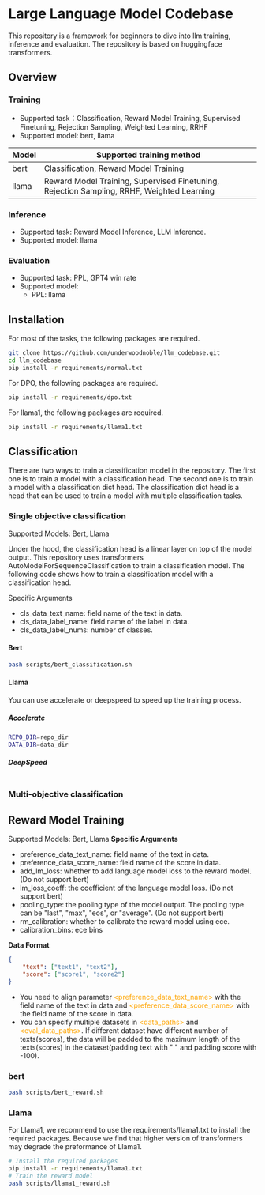 # Large Language Model Codebase
This repository is a framework for beginners to dive into llm training, inference and evaluation. The repository is based on huggingface transformers.

## Overview

### Training
* Supported task：Classification, Reward Model Training, Supervised Finetuning, Rejection Sampling, Weighted Learning, RRHF
* Supported model: bert, llama

| Model | Supported training method |
| --- | --- | 
| bert | Classification, Reward Model Training |
| llama | Reward Model Training, Supervised Finetuning, Rejection Sampling, RRHF, Weighted Learning|

### Inference
* Supported task: Reward Model Inference, LLM Inference.
* Supported model: llama

### Evaluation
* Supported task: PPL, GPT4 win rate
* Supported model:
    * PPL: llama

## Installation
For most of the tasks, the following packages are required.
```bash
git clone https://github.com/underwoodnoble/llm_codebase.git
cd llm_codebase
pip install -r requirements/normal.txt
```
For DPO, the following packages are required.
```bash
pip install -r requirements/dpo.txt
```
For llama1, the following packages are required.
```bash
pip install -r requirements/llama1.txt
```
## Classification

There are two ways to train a classification model in the repository. The first one is to train a model with a classification head. The second one is to train a model with a classification dict head. The classification dict head is a head that can be used to train a model with multiple classification tasks.

### Single objective classification

Supported Models: Bert, Llama

Under the hood, the classification head is a linear layer on top of the model output. This repository uses transformers AutoModelForSequenceClassification to train a classification model. The following code shows how to train a classification model with a classification head.

Specific Arguments
* cls_data_text_name: field name of the text in data.
* cls_data_label_name: field name of the label in data.
* cls_data_label_nums: number of classes.

#### Bert
```bash
bash scripts/bert_classification.sh
```

#### Llama
You can use accelerate or deepspeed to speed up the training process.
##### Accelerate
```bash
REPO_DIR=repo_dir
DATA_DIR=data_dir
```
##### DeepSpeed
```bash
```

### Multi-objective classification

## Reward Model Training
Supported Models: Bert, Llama
**Specific Arguments**
* preference_data_text_name: field name of the text in data.
* preference_data_score_name: field name of the score in data.
* add_lm_loss: whether to add language model loss to the reward model. (Do not support bert)
* lm_loss_coeff: the coefficient of the language model loss. (Do not support bert)
* pooling_type: the pooling type of the model output. The pooling type can be "last", "max", "eos", or "average". (Do not support bert)
* rm_calibration: whether to calibrate the reward model using ece.
* calibration_bins: ece bins

**Data Format**
```json
{
    "text": ["text1", "text2"],
    "score": ["score1", "score2"]
}
```
* You need to align parameter <font color='orange'><preference_data_text_name></font> with the field name of the text in data and <font color='orange'><preference_data_score_name></font> with the field name of the score in data.
* You can specify multiple datasets in <font color='orange'><data_paths></font> and <font color='orange'><eval_data_paths></font>. If different dataset have different number of texts(scores), the data will be padded to the maximum length of the texts(scores) in the dataset(padding text with " " and padding score with -100). 
### bert
```bash
bash scripts/bert_reward.sh
```
### Llama
For Llama1, we recommend to use the requirements/llama1.txt to install the required packages. Because we find that higher version of transformers may degrade the preformance of Llama1.

```bash
# Install the required packages
pip install -r requirements/llama1.txt
# Train the reward model
bash scripts/llama1_reward.sh
```